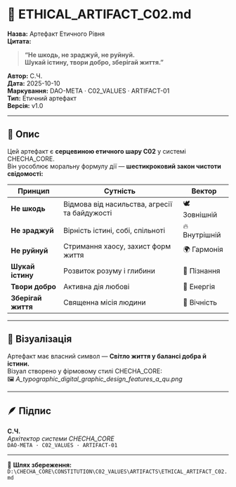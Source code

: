 # 📜 ETHICAL_ARTIFACT_C02.md

**Назва:** Артефакт Етичного Рівня  
**Цитата:**  
> **“Не шкодь, не зраджуй, не руйнуй.  
> Шукай істину, твори добро, зберігай життя.”**

**Автор:** С.Ч.  
**Дата:** 2025-10-10  
**Маркування:** DAO-META · C02_VALUES · ARTIFACT-01  
**Тип:** Етичний артефакт  
**Версія:** v1.0  

---

## 🌿 Опис
Цей артефакт є **серцевиною етичного шару C02** у системі CHECHA_CORE.  
Він уособлює моральну формулу дії — **шестикроковий закон чистоти свідомості:**

| Принцип | Сутність | Вектор |
|----------|-----------|--------|
| **Не шкодь** | Відмова від насильства, агресії та байдужості | 🕊️ Зовнішній |
| **Не зраджуй** | Вірність істині, собі, спільноті | 🔥 Внутрішній |
| **Не руйнуй** | Стримання хаосу, захист форм життя | 🌍 Гармонія |
| **Шукай істину** | Розвиток розуму і глибини | 🧠 Пізнання |
| **Твори добро** | Активна дія любові | 💫 Енергія |
| **Зберігай життя** | Священна місія людини | 🌱 Вічність |

---

## 🎨 Візуалізація
Артефакт має власний символ — **Світло життя у балансі добра й істини.**  
Візуал створено у фірмовому стилі CHECHA_CORE:  
🖼️ *A_typographic_digital_graphic_design_features_a_qu.png*

---

## 🪶 Підпис
**С.Ч.**  
_Архітектор системи CHECHA_CORE_  
`DAO-META · C02_VALUES · ARTIFACT-01`

---

📂 **Шлях збереження:**  
`D:\CHECHA_CORE\CONSTITUTION\C02_VALUES\ARTIFACTS\ETHICAL_ARTIFACT_C02.md`
